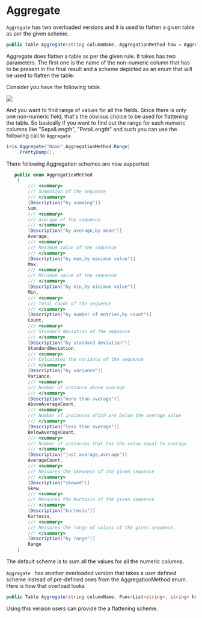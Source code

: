 Aggregate
====
```Aggregate``` has two overloaded versions and it is used to flatten a given table as per the given scheme. 
```csharp
public Table Aggregate(string columnName, AggregationMethod how = AggregationMethod.Sum)
```
Aggregate does flatten a table as per the given rule. It takes has two parameters. The first one is the name of the non-numeric column that has to be present in the final result and a scheme depicted as an enum that will be used to flatten the table.

Consider you have the following table.

<img src="http://gifyu.com/images/iris.gif" border="0">

And you want to find range of values for all the fields. Since there is only one non-numeric field, that's the obvious choice to be used for flattening the table. So basically if you want to find out the range for each numeric columns like "SepalLength", "PetalLength" and such you can use the following call to ```Aggregate``` 

```csharp
iris.Aggregate("Name",AggregationMethod.Range)
    .PrettyDump();
```

There following Aggregation schemes are now supported
```csharp
   public enum AggregationMethod 
    {
        /// <summary>
        /// Summation of the sequence
        /// </summary>
        [Description("by summing")]
        Sum, 
        /// <summary>
        /// Average of the sequence
        /// </summary>
        [Description("by average,by mean")]        
        Average, 
        /// <summary>
        /// Maximum value of the sequence
        /// </summary>
        [Description("by max,by maximum value")]
        Max,
        /// <summary>
        /// Minimum value of the sequence
        /// </summary>
        [Description("by min,by minimum value")]
        Min, 
        /// <summary>
        /// Total count of the sequence
        /// </summary>
        [Description("by number of entries,by count")]
        Count,
        /// <summary>
        /// Standard deviation of the sequence      
        /// </summary>
        [Description("by standard deviation")]        
        StandardDeviation, 
        /// <summary>
        /// Calculates the variance of the sequence 
        /// </summary>
        [Description("by variance")]
        Variance, 
        /// <summary>
        /// Number of instance above average
        /// </summary>
        [Description("more than average")]
        AboveAverageCount,  
        /// <summary>
        /// Number of instances which are below the average value
        /// </summary>
        [Description("less than average")]
        BelowAverageCount,
        /// <summary>
        /// Number of instances that has the value equal to average
        /// </summary>
        [Description("just average,average")]
        AverageCount,
        /// <summary>
        /// Measures the skewness of the given sequence
        /// </summary>
        [Description("skewed")]
        Skew, 
        /// <summary>
        /// Measures the Kurtosis of the given sequence
        /// </summary>
        [Description("kurtosis")]       
        Kurtosis, 
        /// <summary>
        /// Measures the range of values of the given sequence.
        /// </summary>
        [Description("by range")]
        Range 
    }
```

The default scheme is to sum all the values for all the numeric columns. 

```Aggregate ``` has another overloaded version that takes a user defined scheme instead of pre-defined ones from the AggregationMethod enum. Here is how that overload looks 

```csharp
public Table Aggregate(string columnName, Func<List<string>, string> how)
```
Using this version users can provide the a flattening scheme. 
